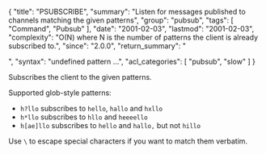 {
  "title": "PSUBSCRIBE",
  "summary": "Listen for messages published to channels matching the given patterns",
  "group": "pubsub",
  "tags": [
    "Command",
    "Pubsub"
  ],
  "date": "2001-02-03",
  "lastmod": "2001-02-03",
  "complexity": "O(N) where N is the number of patterns the client is already subscribed to.",
  "since": "2.0.0",
  "return_summary": "<summary>",
  "syntax": "undefined pattern ...",
  "acl_categories": [
    "pubsub",
    "slow"
  ]
}

Subscribes the client to the given patterns.

Supported glob-style patterns:

* `h?llo` subscribes to `hello`, `hallo` and `hxllo`
* `h*llo` subscribes to `hllo` and `heeeello`
* `h[ae]llo` subscribes to `hello` and `hallo,` but not `hillo`

Use `\` to escape special characters if you want to match them verbatim.

